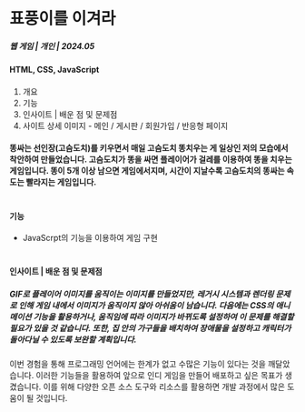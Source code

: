 # 표풍이를 이겨라

##### 웹 게임 | 개인 | 2024.05

#### HTML, CSS, JavaScript
####
1. 개요
2. 기능
3. 인사이트 | 배운 점 및 문제점
4. 사이트 상세 이미지 - 메인 / 게시판 / 회원가입 / 반응형 페이지 

#### 똥싸는 선인장(고슴도치)를 키우면서 매일 고슴도치 똥치우는 게 일상인 저의 모습에서 착안하여 만들었습니다. 고슴도치가 똥을 싸면 플레이어가 걸레를 이용하여 똥을 치우는 게임입니다. 똥이 5개 이상 남으면 게임에서지며, 시간이 지날수록 고슴도치의 똥싸는 속도는 빨라지는 게임입니다.  
#
#### 기능 #####
- JavaScrpt의 기능을 이용하여 게임 구현

#
__인사이트 | 배운 점 및 문제점__
##### GIF로 플레이어 이미지를 움직이는 이미지를 만들었지만, 레거시 시스템과 렌더링 문제로 인해 게임 내에서 이미지가 움직이지 않아 아쉬움이 남습니다. 다음에는 CSS의 애니메이션 기능을 활용하거나, 움직임에 따라 이미지가 바뀌도록 설정하여 이 문제를 해결할 필요가 있을 것 같습니다. 또한, 집 안의 가구들을 배치하여 장애물을 설정하고 캐릭터가 돌아다닐 수 있도록 보완할 계획입니다.
이번 경험을 통해 프로그래밍 언어에는 한계가 없고 수많은 기능이 있다는 것을 깨달았습니다. 이러한 기능들을 활용하여 앞으로 인디 게임을 만들어 배포하고 싶은 목표가 생겼습니다. 이를 위해 다양한 오픈 소스 도구와 리소스를 활용하면 개발 과정에서 많은 도움이 될 것입니다.
